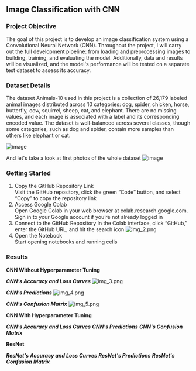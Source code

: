 ## Image Classification with CNN
### Project Objective
The goal of this project is to develop an image classification system using a Convolutional Neural Network (CNN). Throughout the project, I will carry out the full development pipeline: from loading and preprocessing images to building, training, and evaluating the model. Additionally, data and results will be visualized, and the model's performance will be tested on a separate test dataset to assess its accuracy.
### Dataset Details 
The dataset Animals-10 used in this project is a collection of 26,179 labeled animal images distributed across 10 categories: dog, spider, chicken, horse, butterfly, cow, squirrel, sheep, cat, and elephant. There are no missing values, and each image is associated with a label and its corresponding encoded value. The dataset is well-balanced across several classes, though some categories, such as dog and spider, contain more samples than others like elephant or cat.

![image](https://github.com/user-attachments/assets/cfc3cfe9-61e0-46c1-a92d-11ad809a59f3)


And let's take a look at first photos of the whole dataset
![image](https://github.com/user-attachments/assets/9dc4b6b5-a9ee-4317-a7f8-fb0d50821ee6)


### Getting Started

1. Copy the GitHub Repository Link <br />
Visit the GitHub repository, click the green “Code” button, and select “Copy” to copy the repository link
2. Access Google Colab <br />
Open Google Colab in your web browser at colab.research.google.com. Sign in to your Google account if you’re not already logged in
3. Connect to the GitHub Repository
In the Colab interface, click “GitHub,” enter the GitHub URL, and hit the search icon
![img_2.png](img_2.png)
4. Open the Notebook <br />
Start opening notebooks and running cells

### Results
**CNN Without Hyperparameter Tuning**

***CNN's Accuracy and Loss Curves***
![img_3.png](img_3.png)

***CNN's Predictions***
![img_4.png](img_4.png)

***CNN's Confusion Matrix***
![img_5.png](img_5.png)

**CNN With Hyperparameter Tuning**

***CNN's Accuracy and Loss Curves***
***CNN's Predictions***
***CNN's Confusion Matrix***

**ResNet**

***ResNet's Accuracy and Loss Curves***
***ResNet's Predictions***
***ResNet's Confusion Matrix***



